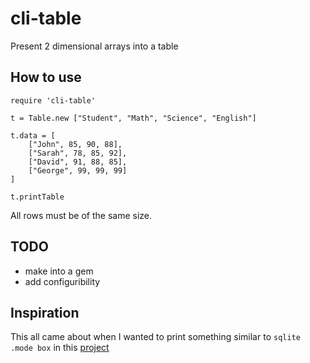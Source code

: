# cli-table

Present 2 dimensional arrays into a table

## How to use

```
require 'cli-table'

t = Table.new ["Student", "Math", "Science", "English"]

t.data = [
    ["John", 85, 90, 88],
    ["Sarah", 78, 85, 92],
    ["David", 91, 88, 85],
    ["George", 99, 99, 99]
]

t.printTable
```

All rows must be of the same size. 

## TODO 

* make into a gem
* add configuribility

## Inspiration

This all came about when I
wanted to print something similar 
to `sqlite .mode box` in this 
[project](https://github.com/MrBocch/Time-Tracker)